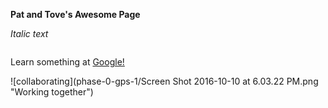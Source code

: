 **Pat and Tove's Awesome Page**

*Italic text*

```this is fake code
```

Learn something at [Google!](http://www.google.com)

![collaborating](phase-0-gps-1/Screen Shot 2016-10-10 at 6.03.22 PM.png "Working together")
